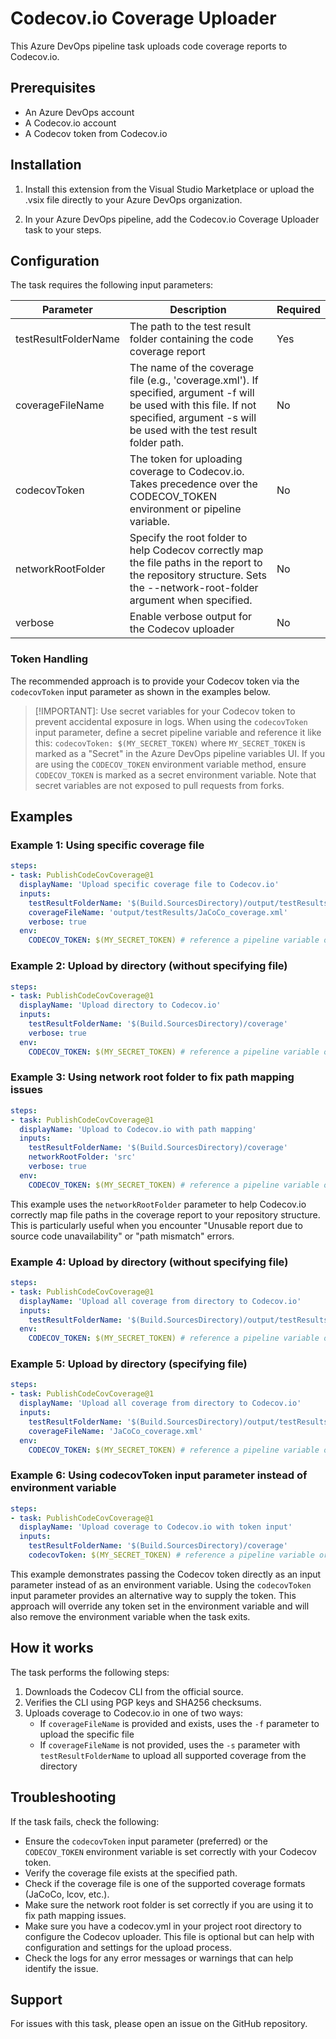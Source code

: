# Codecov.io Coverage Uploader

This Azure DevOps pipeline task uploads code coverage reports to Codecov.io.

## Prerequisites

- An Azure DevOps account
- A Codecov.io account
- A Codecov token from Codecov.io

## Installation

1. Install this extension from the Visual Studio Marketplace or upload the .vsix file directly to your Azure DevOps organization.

2. In your Azure DevOps pipeline, add the Codecov.io Coverage Uploader task to your steps.

## Configuration

The task requires the following input parameters:

| Parameter | Description | Required |
|-----------|-------------|----------|
| testResultFolderName | The path to the test result folder containing the code coverage report | Yes |
| coverageFileName | The name of the coverage file (e.g., 'coverage.xml'). If specified, argument -f will be used with this file. If not specified, argument -s will be used with the test result folder path. | No |
| codecovToken | The token for uploading coverage to Codecov.io. Takes precedence over the CODECOV_TOKEN environment or pipeline variable.| No |
| networkRootFolder | Specify the root folder to help Codecov correctly map the file paths in the report to the repository structure. Sets the --network-root-folder argument when specified. | No |
| verbose | Enable verbose output for the Codecov uploader | No |

### Token Handling

The recommended approach is to provide your Codecov token via the `codecovToken` input parameter as shown in the examples below.

>[!IMPORTANT]: Use secret variables for your Codecov token to prevent accidental exposure in logs.
>When using the `codecovToken` input parameter, define a secret pipeline variable and reference it
>like this: `codecovToken: $(MY_SECRET_TOKEN)` where `MY_SECRET_TOKEN` is marked as a "Secret" in
>the Azure DevOps pipeline variables UI. If you are using the `CODECOV_TOKEN` environment variable
>method, ensure `CODECOV_TOKEN` is marked as a secret environment variable. Note that secret variables
>are not exposed to pull requests from forks.

## Examples

### Example 1: Using specific coverage file

```yaml
steps:
- task: PublishCodeCovCoverage@1
  displayName: 'Upload specific coverage file to Codecov.io'
  inputs:
    testResultFolderName: '$(Build.SourcesDirectory)/output/testResults'
    coverageFileName: 'output/testResults/JaCoCo_coverage.xml'
    verbose: true
  env:
    CODECOV_TOKEN: $(MY_SECRET_TOKEN) # reference a pipeline variable or add the token as string
```

### Example 2: Upload by directory (without specifying file)

```yaml
steps:
- task: PublishCodeCovCoverage@1
  displayName: 'Upload directory to Codecov.io'
  inputs:
    testResultFolderName: '$(Build.SourcesDirectory)/coverage'
    verbose: true
  env:
    CODECOV_TOKEN: $(MY_SECRET_TOKEN) # reference a pipeline variable or add the token as string
```

### Example 3: Using network root folder to fix path mapping issues

```yaml
steps:
- task: PublishCodeCovCoverage@1
  displayName: 'Upload to Codecov.io with path mapping'
  inputs:
    testResultFolderName: '$(Build.SourcesDirectory)/coverage'
    networkRootFolder: 'src'
    verbose: true
  env:
    CODECOV_TOKEN: $(MY_SECRET_TOKEN) # reference a pipeline variable or add the token as string
```

This example uses the `networkRootFolder` parameter to help Codecov.io correctly map file paths in the coverage report to your repository structure. This is particularly useful when you encounter "Unusable report due to source code unavailability" or "path mismatch" errors.

### Example 4: Upload by directory (without specifying file)

```yaml
steps:
- task: PublishCodeCovCoverage@1
  displayName: 'Upload all coverage from directory to Codecov.io'
  inputs:
    testResultFolderName: '$(Build.SourcesDirectory)/output/testResults'
  env:
    CODECOV_TOKEN: $(MY_SECRET_TOKEN) # reference a pipeline variable or add the token as string
```

### Example 5: Upload by directory (specifying file)

```yaml
steps:
- task: PublishCodeCovCoverage@1
  displayName: 'Upload all coverage from directory to Codecov.io'
  inputs:
    testResultFolderName: '$(Build.SourcesDirectory)/output/testResults'
    coverageFileName: 'JaCoCo_coverage.xml'
  env:
    CODECOV_TOKEN: $(MY_SECRET_TOKEN) # reference a pipeline variable or add the token as string
```

### Example 6: Using codecovToken input parameter instead of environment variable

```yaml
steps:
- task: PublishCodeCovCoverage@1
  displayName: 'Upload coverage to Codecov.io with token input'
  inputs:
    testResultFolderName: '$(Build.SourcesDirectory)/coverage'
    codecovToken: $(MY_SECRET_TOKEN) # reference a pipeline variable or add the token as string
```

This example demonstrates passing the Codecov token directly as an input parameter instead of as an environment variable. Using the `codecovToken` input parameter provides an alternative way to supply the token. This approach will override any token set in the environment variable and will also remove the environment variable when the task exits.

## How it works

The task performs the following steps:

1. Downloads the Codecov CLI from the official source.
2. Verifies the CLI using PGP keys and SHA256 checksums.
3. Uploads coverage to Codecov.io in one of two ways:
   - If `coverageFileName` is provided and exists, uses the `-f` parameter to upload the specific file
   - If `coverageFileName` is not provided, uses the `-s` parameter with `testResultFolderName` to upload all supported coverage from the directory

## Troubleshooting

If the task fails, check the following:

- Ensure the `codecovToken` input parameter (preferred) or the `CODECOV_TOKEN` environment variable is set correctly with your Codecov token.
- Verify the coverage file exists at the specified path.
- Check if the coverage file is one of the supported coverage formats (JaCoCo, lcov, etc.).
- Make sure the network root folder is set correctly if you are using it to fix path mapping issues.
- Make sure you have a codecov.yml in your project root directory to configure the Codecov uploader. This file is optional but can help with configuration and settings for the upload process.
- Check the logs for any error messages or warnings that can help identify the issue.

## Support

For issues with this task, please open an issue on the GitHub repository.
